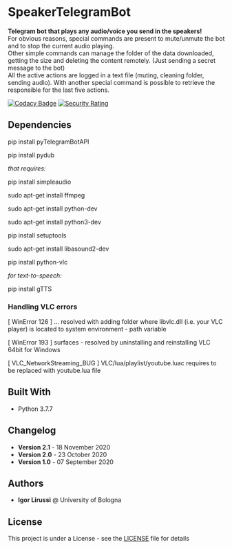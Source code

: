 # SpeakerTelegramBot
**Telegram bot that plays any audio/voice you send in the speakers!**
<br>
For obvious reasons, special commands are present to mute/unmute the bot and to stop the current  audio playing. <br>
Other simple commands can manage the folder of the data downloaded, getting the size and deleting the content remotely. (Just sending a secret message to the bot) <br>
All the active actions are logged in a text file (muting, cleaning folder, sending audio). With another special command is possible to retrieve the responsible for the last five actions.

[![Codacy Badge](https://api.codacy.com/project/badge/Grade/e816ec7faa0f47e88649e051a1ceecbe)](https://app.codacy.com/gh/igor-lirussi/SpeakerTelegramBot?utm_source=github.com&utm_medium=referral&utm_content=igor-lirussi/SpeakerTelegramBot&utm_campaign=Badge_Grade)
[![Security Rating](https://sonarcloud.io/api/project_badges/measure?project=igor-lirussi_SpeakerTelegramBot&metric=security_rating)](https://sonarcloud.io/dashboard?id=igor-lirussi_SpeakerTelegramBot)

## Dependencies

pip install pyTelegramBotAPI

pip install pydub

*that requires:*

pip install simpleaudio

sudo apt-get install ffmpeg

sudo apt-get install python-dev

sudo apt-get install python3-dev

pip install setuptools

sudo apt-get install libasound2-dev

pip install python-vlc

*for text-to-speech:*

pip install gTTS

### Handling VLC errors
[ WinError 126 ] ...
resolved with adding folder where libvlc.dll (i.e. your VLC player) is located to system environment - path variable

[ WinError 193 ] surfaces -
resolved by uninstalling and reinstalling VLC 64bit for Windows

[ VLC_NetworkStreaming_BUG ] VLC/lua/playlist/youtube.luac requires to be replaced with youtube.lua file

## Built With

*  Python 3.7.7

## Changelog

*  **Version 2.1** - 18 November 2020 <br>
*  **Version 2.0** - 23 October 2020 <br>
*  **Version 1.0** - 07 September 2020

## Authors

*  **Igor Lirussi** @ University of Bologna

## License

This project is under a License - see the [LICENSE](LICENSE) file for details
